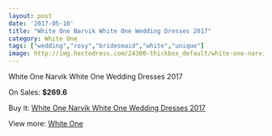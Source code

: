 ```yaml
---
layout: post
date: '2017-05-10'
title: "White One Narvik White One Wedding Dresses 2017"
category: White One
tags: ["wedding","rosy","bridesmaid","white","unique"]
image: http://img.hectodress.com/24300-thickbox_default/white-one-narvik-white-one-wedding-dresses-2013.jpg
---
```

White One Narvik White One Wedding Dresses 2017

On Sales: **$269.6**
<a href="https://www.hectodress.com/white-one/11188-white-one-narvik-white-one-wedding-dresses-2013.html"><amp-img layout="responsive" width="600" height="600" src="//img.hectodress.com/24300-thickbox_default/white-one-narvik-white-one-wedding-dresses-2013.jpg" alt="White One Narvik White One Wedding Dresses 2017 0" /></a>
<a href="https://www.hectodress.com/white-one/11188-white-one-narvik-white-one-wedding-dresses-2013.html"><amp-img layout="responsive" width="600" height="600" src="//img.hectodress.com/24302-thickbox_default/white-one-narvik-white-one-wedding-dresses-2013.jpg" alt="White One Narvik White One Wedding Dresses 2017 1" /></a>
<a href="https://www.hectodress.com/white-one/11188-white-one-narvik-white-one-wedding-dresses-2013.html"><amp-img layout="responsive" width="600" height="600" src="//img.hectodress.com/24301-thickbox_default/white-one-narvik-white-one-wedding-dresses-2013.jpg" alt="White One Narvik White One Wedding Dresses 2017 2" /></a>

Buy it: [White One Narvik White One Wedding Dresses 2017](https://www.hectodress.com/white-one/11188-white-one-narvik-white-one-wedding-dresses-2013.html "White One Narvik White One Wedding Dresses 2017")

View more: [White One](https://www.hectodress.com/177-white-one "White One")